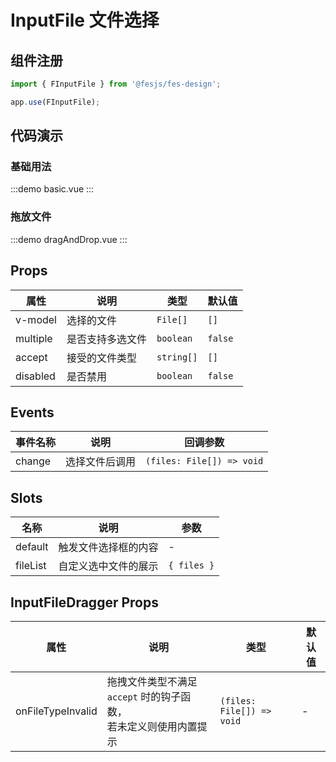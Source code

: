 # InputFile 文件选择

## 组件注册

```js
import { FInputFile } from '@fesjs/fes-design';

app.use(FInputFile);
```

## 代码演示

### 基础用法

:::demo
basic.vue
:::

### 拖放文件

:::demo
dragAndDrop.vue
:::

## Props
| 属性     | 说明             | 类型       | 默认值  |
|----------|----------------|------------|---------|
| v-model  | 选择的文件       | `File[]`   | `[]`    |
| multiple | 是否支持多选文件 | `boolean`  | `false` |
| accept   | 接受的文件类型   | `string[]` | `[]`    |
| disabled | 是否禁用         | `boolean`  | `false` |

## Events

| 事件名称 | 说明           | 回调参数                  |
|----------|--------------|---------------------------|
| change   | 选择文件后调用 | `(files: File[]) => void` |

## Slots

| 名称     | 说明                 | 参数        |
|----------|--------------------|-------------|
| default  | 触发文件选择框的内容 | -           |
| fileList | 自定义选中文件的展示 | `{ files }` |

## InputFileDragger Props

| 属性              | 说明                                                                 | 类型                      | 默认值 |
|-------------------|--------------------------------------------------------------------|---------------------------|--------|
| onFileTypeInvalid | 拖拽文件类型不满足 `accept` 时的钩子函数，<br/>若未定义则使用内置提示 | `(files: File[]) => void` | -      |